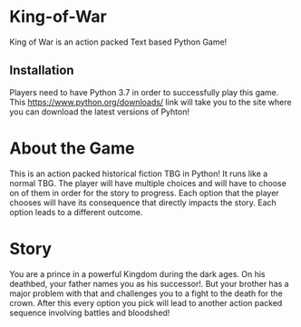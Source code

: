 # King-of-War
King of War is an action packed Text based Python Game!
## Installation
Players need to have Python 3.7 in order to successfully play this game. This https://www.python.org/downloads/ link will take you to the site where you can download the latest versions of Pyhton!
# About the Game
This is an action packed historical fiction TBG in Python! It runs like a normal TBG. The player will have multiple choices and will have to choose on of them in order for the story to progress. Each option that the player chooses will have its consequence that directly impacts the story. Each option leads to a different outcome.
# Story
You are a prince in a powerful Kingdom during the dark ages. On his deathbed, your father names you as his successor!. But your brother has a major problem with that and challenges you to a fight to the death for the crown. After this every option you pick will lead to another action packed sequence involving battles and bloodshed!
